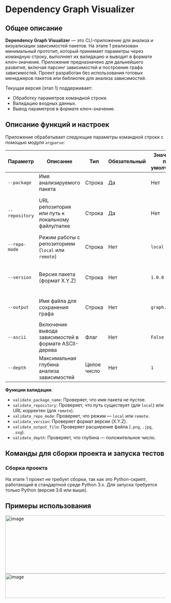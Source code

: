 # Dependency Graph Visualizer

## Общее описание
**Dependency Graph Visualizer** — это CLI-приложение для анализа и визуализации зависимостей пакетов. На этапе 1 реализован минимальный прототип, который принимает параметры через командную строку, выполняет их валидацию и выводит в формате ключ-значение. Приложение предназначено для дальнейшего развития, включая парсинг зависимостей и построение графа зависимостей. Проект разработан без использования готовых менеджеров пакетов или библиотек для анализа зависимостей.

Текущая версия (этап 1) поддерживает:
- Обработку параметров командной строки.
- Валидацию входных данных.
- Вывод параметров в формате ключ-значение.

## Описание функций и настроек
Приложение обрабатывает следующие параметры командной строки с помощью модуля `argparse`:

| Параметр | Описание | Тип | Обязательный | Значение по умолчанию | Валидация |
|----------|----------|-----|--------------|-----------------------|-----------|
| `--package` | Имя анализируемого пакета | Строка | Да | Нет | Не может быть пустым |
| `--repository` | URL репозитория или путь к локальному файлу/папке | Строка | Да | Нет | Должен быть валидным URL (http:// или https://) или существующим путём |
| `--repo-mode` | Режим работы с репозиторием (`local` или `remote`) | Строка | Нет | `local` | Должен быть `local` или `remote` |
| `--version` | Версия пакета (формат X.Y.Z) | Строка | Нет | `1.0.0` | Должен соответствовать формату X.Y.Z (например, 1.2.3) |
| `--output` | Имя файла для сохранения графа | Строка | Нет | `graph.png` | Должен иметь расширение `.png`, `.jpg` или `.svg` |
| `--ascii` | Включение вывода зависимостей в формате ASCII-дерева | Флаг | Нет | `False` | Отсутствие флага означает `False` |
| `--depth` | Максимальная глубина анализа зависимостей | Целое число | Нет | `1` | Должно быть положительным числом |

**Функции валидации**:
- `validate_package_name`: Проверяет, что имя пакета не пустое.
- `validate_repository`: Проверяет, что путь существует (для `local`) или URL корректен (для `remote`).
- `validate_repo_mode`: Проверяет, что режим — `local` или `remote`.
- `validate_version`: Проверяет формат версии (X.Y.Z).
- `validate_output_file`: Проверяет расширение файла (`.png`, `.jpg`, `.svg`).
- `validate_depth`: Проверяет, что глубина — положительное число.

## Команды для сборки проекта и запуска тестов
### Сборка проекта
На этапе 1 проект не требует сборки, так как это Python-скрипт, работающий в стандартной среде Python 3.x. Для запуска требуется только Python (версия 3.6 или выше).

## Примеры использования

<img width="1537" height="183" alt="image" src="https://github.com/user-attachments/assets/2d7b6d80-8e4e-4870-a735-67a0b1411068" />

<img width="1296" height="77" alt="image" src="https://github.com/user-attachments/assets/08a68b8d-1fe8-47e3-9d36-272ddbeca945" />




